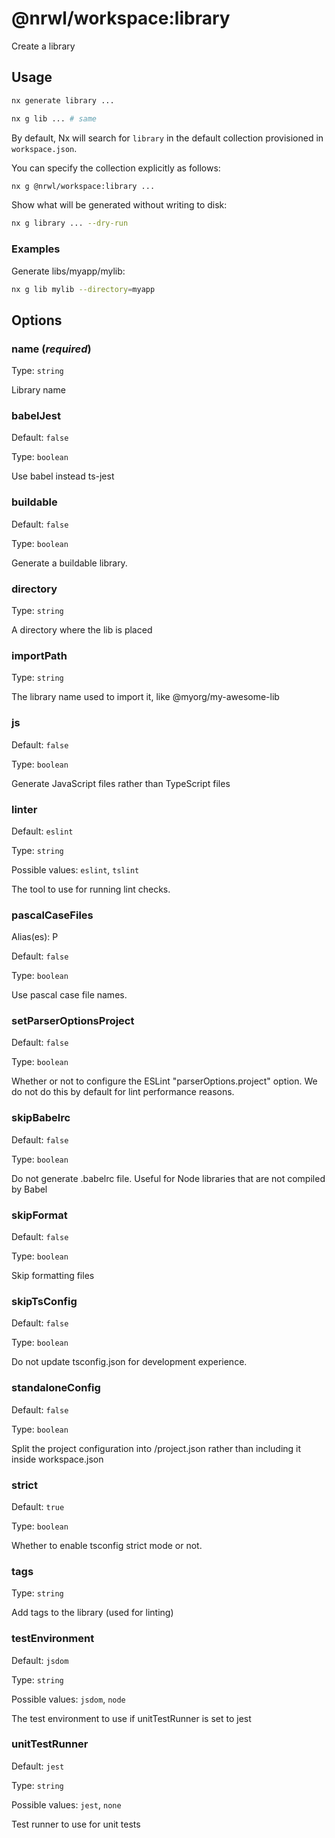 # @nrwl/workspace:library

Create a library

## Usage

```bash
nx generate library ...
```

```bash
nx g lib ... # same
```

By default, Nx will search for `library` in the default collection provisioned in `workspace.json`.

You can specify the collection explicitly as follows:

```bash
nx g @nrwl/workspace:library ...
```

Show what will be generated without writing to disk:

```bash
nx g library ... --dry-run
```

### Examples

Generate libs/myapp/mylib:

```bash
nx g lib mylib --directory=myapp
```

## Options

### name (_**required**_)

Type: `string`

Library name

### babelJest

Default: `false`

Type: `boolean`

Use babel instead ts-jest

### buildable

Default: `false`

Type: `boolean`

Generate a buildable library.

### directory

Type: `string`

A directory where the lib is placed

### importPath

Type: `string`

The library name used to import it, like @myorg/my-awesome-lib

### js

Default: `false`

Type: `boolean`

Generate JavaScript files rather than TypeScript files

### linter

Default: `eslint`

Type: `string`

Possible values: `eslint`, `tslint`

The tool to use for running lint checks.

### pascalCaseFiles

Alias(es): P

Default: `false`

Type: `boolean`

Use pascal case file names.

### setParserOptionsProject

Default: `false`

Type: `boolean`

Whether or not to configure the ESLint "parserOptions.project" option. We do not do this by default for lint performance reasons.

### skipBabelrc

Default: `false`

Type: `boolean`

Do not generate .babelrc file. Useful for Node libraries that are not compiled by Babel

### skipFormat

Default: `false`

Type: `boolean`

Skip formatting files

### skipTsConfig

Default: `false`

Type: `boolean`

Do not update tsconfig.json for development experience.

### standaloneConfig

Default: `false`

Type: `boolean`

Split the project configuration into <projectRoot>/project.json rather than including it inside workspace.json

### strict

Default: `true`

Type: `boolean`

Whether to enable tsconfig strict mode or not.

### tags

Type: `string`

Add tags to the library (used for linting)

### testEnvironment

Default: `jsdom`

Type: `string`

Possible values: `jsdom`, `node`

The test environment to use if unitTestRunner is set to jest

### unitTestRunner

Default: `jest`

Type: `string`

Possible values: `jest`, `none`

Test runner to use for unit tests
